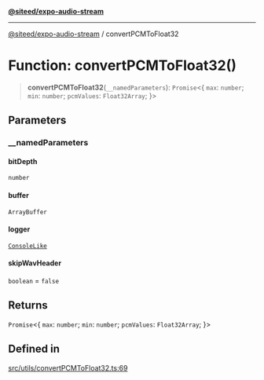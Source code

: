 [**@siteed/expo-audio-stream**](../README.md)

***

[@siteed/expo-audio-stream](../README.md) / convertPCMToFloat32

# Function: convertPCMToFloat32()

> **convertPCMToFloat32**(`__namedParameters`): `Promise`\<\{ `max`: `number`; `min`: `number`; `pcmValues`: `Float32Array`; \}\>

## Parameters

### \_\_namedParameters

#### bitDepth

`number`

#### buffer

`ArrayBuffer`

#### logger

[`ConsoleLike`](../type-aliases/ConsoleLike.md)

#### skipWavHeader

`boolean` = `false`

## Returns

`Promise`\<\{ `max`: `number`; `min`: `number`; `pcmValues`: `Float32Array`; \}\>

## Defined in

[src/utils/convertPCMToFloat32.ts:69](https://github.com/deeeed/expo-audio-stream/blob/28be564864425ab95a6773e2bc19f856eb418d1c/packages/expo-audio-stream/src/utils/convertPCMToFloat32.ts#L69)
